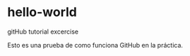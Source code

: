 # hello-world
gitHub tutorial excercise

Esto es una prueba de como funciona GitHub en la práctica.


